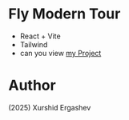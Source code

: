 # Fly Modern Tour
- React + Vite
- Tailwind
- can you view [my Project](https://project-fly-x.netlify.app/)
# Author 
(2025) Xurshid Ergashev 
